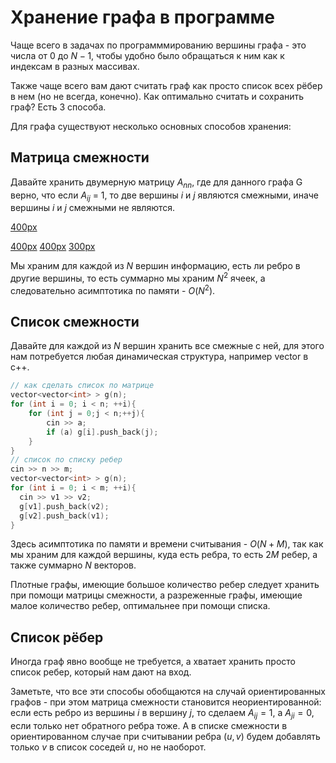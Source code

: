 # Хранение графа в программе

Чаще всего в задачах по программмированию вершины графа - это числа от
$0$ до $N-1$, чтобы удобно было обращаться к ним как к индексам в разных
массивах.

Также чаще всего вам дают считать граф как просто список всех рёбер в
нем (но не всегда, конечно). Как оптимально считать и сохранить граф?
Есть 3 способа.

Для графа существуют несколько основных способов хранения:

## Матрица смежности

Давайте хранить двумерную матрицу $A_{nn}$, где для данного графа G
верно, что если $A_{ij}$ = 1, то две вершины $i$ и $j$ являются
смежными, иначе вершины $i$ и $j$ смежными не являются.

[400px](Файл:Graph-sample.png "wikilink")

[400px](Файл:Adj-matrix.png "wikilink")
[400px](Файл:Adj-list.png "wikilink")
[300px](Файл:Edge-list.png "wikilink")

Мы храним для каждой из $N$ вершин информацию, есть ли ребро в другие
вершины, то есть суммарно мы храним $N^2$ ячеек, а следовательно
асимптотика по памяти - $O(N^2)$.

## Список смежности

Давайте для каждой из $N$ вершин хранить все смежные с ней, для этого
нам потребуется любая динамическая структура, например vector в с++.

``` C++ numberLines
// как сделать список по матрице
vector<vector<int> > g(n);
for (int i = 0; i < n; ++i){
    for (int j = 0;j < n;++j){
        cin >> a;
        if (a) g[i].push_back(j);
    }
}
// список по списку ребер
cin >> n >> m;
vector<vector<int> > g(n);
for (int i = 0; i < m; ++i){
  cin >> v1 >> v2;
  g[v1].push_back(v2);
  g[v2].push_back(v1);
}
```

Здесь асимптотика по памяти и времени считывания - $O(N + M)$, так как
мы храним для каждой вершины, куда есть ребра, то есть $2 M$ ребер, а
также суммарно $N$ векторов.

Плотные графы, имеющие большое количество ребер следует хранить при
помощи матрицы смежности, а разреженные графы, имеющие малое
количество ребер, оптимальнее при помощи списка.

## Список рёбер

Иногда граф явно вообще не требуется, а хватает хранить просто список
ребер, который нам дают на вход.

Заметьте, что все эти способы обобщаются на случай ориентированных
графов - при этом матрица смежности становится неориентированной:
если есть ребро из вершины $i$ в вершину $j$, то сделаем $A_{ij} = 1$,
а $A_{ji} = 0$, если только нет обратного ребра тоже. А в списке
смежности в ориентированном случае при считывании ребра $(u, v)$
будем добавлять только $v$ в список соседей $u$, но не наоборот.